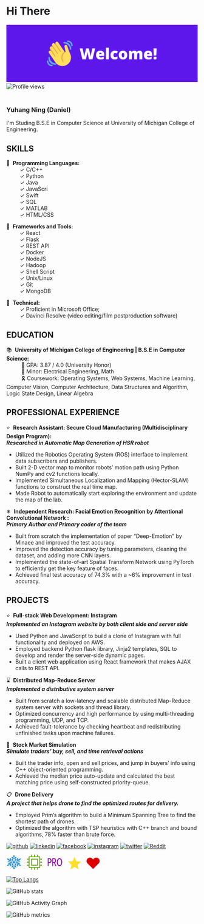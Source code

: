 # Hi There
![Hi There](https://github.com/yuhangning815/yuhangning815/blob/main/welcome1.png?raw=true)
![Profile views](https://gpvc.arturio.dev/yuhangning815)  

### <br> Yuhang Ning (Daniel) <br>
I'm Studing B.S.E in Computer Science at University of Michigan College of Engineering.<br>

## SKILLS
📜&nbsp;&nbsp;**Programming Languages:**<br>
&nbsp;&nbsp;&nbsp;&nbsp;&nbsp;&nbsp;&nbsp;&nbsp;&nbsp;✓ C/C++<br>
&nbsp;&nbsp;&nbsp;&nbsp;&nbsp;&nbsp;&nbsp;&nbsp;&nbsp;✓ Python<br>
&nbsp;&nbsp;&nbsp;&nbsp;&nbsp;&nbsp;&nbsp;&nbsp;&nbsp;✓ Java<br>
&nbsp;&nbsp;&nbsp;&nbsp;&nbsp;&nbsp;&nbsp;&nbsp;&nbsp;✓ JavaScri<br>
&nbsp;&nbsp;&nbsp;&nbsp;&nbsp;&nbsp;&nbsp;&nbsp;&nbsp;✓ Swift<br>
&nbsp;&nbsp;&nbsp;&nbsp;&nbsp;&nbsp;&nbsp;&nbsp;&nbsp;✓ SQL<br>
&nbsp;&nbsp;&nbsp;&nbsp;&nbsp;&nbsp;&nbsp;&nbsp;&nbsp;✓ MATLAB<br>
&nbsp;&nbsp;&nbsp;&nbsp;&nbsp;&nbsp;&nbsp;&nbsp;&nbsp;✓ HTML/CSS<br>

🔨&nbsp;&nbsp;**Frameworks and Tools:**<br>
&nbsp;&nbsp;&nbsp;&nbsp;&nbsp;&nbsp;&nbsp;&nbsp;&nbsp;✓ React <br>
&nbsp;&nbsp;&nbsp;&nbsp;&nbsp;&nbsp;&nbsp;&nbsp;&nbsp;✓ Flask <br>
&nbsp;&nbsp;&nbsp;&nbsp;&nbsp;&nbsp;&nbsp;&nbsp;&nbsp;✓ REST API <br>
&nbsp;&nbsp;&nbsp;&nbsp;&nbsp;&nbsp;&nbsp;&nbsp;&nbsp;✓ Docker <br>
&nbsp;&nbsp;&nbsp;&nbsp;&nbsp;&nbsp;&nbsp;&nbsp;&nbsp;✓ NodeJS <br>
&nbsp;&nbsp;&nbsp;&nbsp;&nbsp;&nbsp;&nbsp;&nbsp;&nbsp;✓ Hadoop <br>
&nbsp;&nbsp;&nbsp;&nbsp;&nbsp;&nbsp;&nbsp;&nbsp;&nbsp;✓ Shell Script <br>
&nbsp;&nbsp;&nbsp;&nbsp;&nbsp;&nbsp;&nbsp;&nbsp;&nbsp;✓ Unix/Linux <br>
&nbsp;&nbsp;&nbsp;&nbsp;&nbsp;&nbsp;&nbsp;&nbsp;&nbsp;✓ Git <br>
&nbsp;&nbsp;&nbsp;&nbsp;&nbsp;&nbsp;&nbsp;&nbsp;&nbsp;✓ MongoDB <br>

🔧&nbsp;&nbsp;**Technical:**<br>
&nbsp;&nbsp;&nbsp;&nbsp;&nbsp;&nbsp;&nbsp;&nbsp;&nbsp;✓ Proficient in Microsoft Office; <br>
&nbsp;&nbsp;&nbsp;&nbsp;&nbsp;&nbsp;&nbsp;&nbsp;&nbsp;✓ Davinci Resolve (video editing/film postproduction software) <br>

## EDUCATION
📚&nbsp;&nbsp;**University of Michigan College of Engineering | B.S.E in Computer Science:**<br>
&nbsp;&nbsp;&nbsp;&nbsp;&nbsp;&nbsp;&nbsp;&nbsp;&nbsp; 📘 GPA: 3.87 / 4.0 (University Honor)<br>
&nbsp;&nbsp;&nbsp;&nbsp;&nbsp;&nbsp;&nbsp;&nbsp;&nbsp; 📗 Minor: Electrical Engineering, Math<br>
&nbsp;&nbsp;&nbsp;&nbsp;&nbsp;&nbsp;&nbsp;&nbsp;&nbsp; 🎗 Coursework: Operating Systems, Web Systems, Machine Learning, Computer Vision, Computer Architecture, Data
Structures and Algorithm, Logic State Design, Linear Algebra<br> 

## PROFESSIONAL EXPERIENCE
⭐&nbsp;&nbsp;**Research Assistant: Secure Cloud Manufacturing (Multidisciplinary Design Program):**<br>
***Researched in Automatic Map Generation of HSR robot***<br>
- Utilized the Robotics Operating System (ROS) interface to implement data subscribers and publishers.
- Built 2-D vector map to monitor robots’ motion path using Python NumPy and cv2 functions locally.
- Implemented Simultaneous Localization and Mapping (Hector-SLAM) functions to construct the real time map.
- Made Robot to automatically start exploring the environment and update the map of the lab.


❄&nbsp;&nbsp;**Independent Research: Facial Emotion Recognition by Attentional Convolutional Network
:**<br>
***Primary Author and Primary coder of the team***<br>
- Built from scratch the implementation of paper “Deep-Emotion” by Minaee and improved the test accuracy.
- Improved the detection accuracy by tuning parameters, cleaning the dataset, and adding more CNN layers.
- Implemented the state-of-art Spatial Transform Network using PyTorch to efficiently get the key feature of faces.
- Achieved final test accuracy of 74.3% with a ~6% improvement in test accuracy.


## PROJECTS
⭐&nbsp;&nbsp;**Full-stack Web Development: Instagram**<br>
***Implemented an Instagram website by both client side and server side***<br>
- Used Python and JavaScript to build a clone of Instagram with full functionality and deployed on AWS.
- Employed backend Python flask library, Jinja2 templates, SQL to develop and render the server-side dynamic pages.
- Built a client web application using React framework that makes AJAX calls to REST API.

⌛&nbsp;&nbsp;**Distributed Map-Reduce Server**<br>
***Implemented a distributive system server***<br>
- Built from scratch a low-latency and scalable distributed Map-Reduce system server with sockets and thread library.
- Optimized concurrency and high performance by using multi-threading programming, UDP, and TCP.
- Achieved fault-tolerance by checking heartbeat and redistributing unfinished tasks upon machine failures.

🌟&nbsp;&nbsp;**Stock Market Simulation**<br>
***Simulate traders’ buy, sell, and time retrieval actions***<br>
- Built the trader info, open and sell prices, and jump in buyers’ info using C++ object-oriented programming.
- Achieved the median price auto-update and calculated the best matching price using self-constructed priority-queue.

📋&nbsp;&nbsp;**Drone Delivery**<br>
***A project that helps drone to find the optimized routes for delivery.***<br>
- Employed Prim’s algorithm to build a Minimum Spanning Tree to find the shortest path of drones.
- Optimized the algorithm with TSP heuristics with C++ branch and bound algorithms, 78% faster than brute force.

[<img src='https://cdn.jsdelivr.net/npm/simple-icons@3.0.1/icons/github.svg' alt='github' height='40'>](https://github.com/yuhangning815)  [<img src='https://cdn.jsdelivr.net/npm/simple-icons@3.0.1/icons/linkedin.svg' alt='linkedin' height='40'>](https://www.linkedin.com/in/yuhang-ning-04a7b0224/)  [<img src='https://cdn.jsdelivr.net/npm/simple-icons@3.0.1/icons/facebook.svg' alt='facebook' height='40'>](https://www.facebook.com/#)  [<img src='https://cdn.jsdelivr.net/npm/simple-icons@3.0.1/icons/instagram.svg' alt='instagram' height='40'>](https://www.instagram.com/#/)  [<img src='https://cdn.jsdelivr.net/npm/simple-icons@3.0.1/icons/twitter.svg' alt='twitter' height='40'>](https://twitter.com/#)  [<img src='https://cdn.jsdelivr.net/npm/simple-icons@3.0.1/icons/reddit.svg' alt='Reddit' height='40'>](https://www.reddit.com/user/#)  

<a href='https://archiveprogram.github.com/'><img src='https://raw.githubusercontent.com/acervenky/animated-github-badges/master/assets/acbadge.gif' width='40' height='40'></a> <a href='https://docs.github.com/en/developers'><img src='https://raw.githubusercontent.com/acervenky/animated-github-badges/master/assets/devbadge.gif' width='40' height='40'></a> <a href='https://github.com/pricing'><img src='https://raw.githubusercontent.com/acervenky/animated-github-badges/master/assets/pro.gif' width='40' height='40'></a> <a href='https://stars.github.com/'><img src='https://raw.githubusercontent.com/acervenky/animated-github-badges/master/assets/starbadge.gif' width='35' height='35'></a> <a href='https://docs.github.com/en/github/supporting-the-open-source-community-with-github-sponsors'><img src='https://raw.githubusercontent.com/acervenky/animated-github-badges/master/assets/sponsorbadge.gif' width='35' height='35'></a> 

[![Top Langs](https://github-readme-stats.vercel.app/api/top-langs/?username=yuhangning815)](https://github.com/anuraghazra/github-readme-stats)

![GitHub stats](https://github-readme-stats.vercel.app/api?username=yuhangning815&show_icons=true)  

![GitHub Activity Graph](https://activity-graph.herokuapp.com/graph?username=yuhangning815)  

![GitHub metrics](https://metrics.lecoq.io/yuhangning815)  

